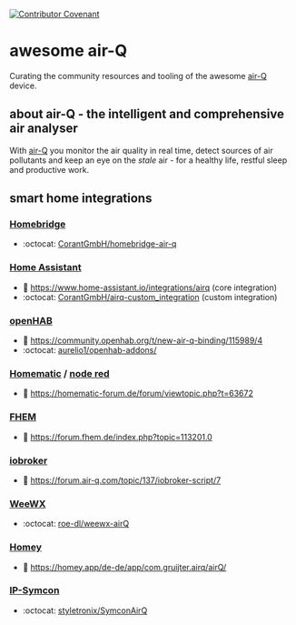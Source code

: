 [![Contributor Covenant](https://img.shields.io/badge/Contributor%20Covenant-2.1-4baaaa.svg)](code_of_conduct.md)

# awesome air-Q

Curating the community resources and tooling of the awesome [air-Q](https://www.air-q.com) device.


## about air-Q - the intelligent and comprehensive air analyser

With [air-Q](https://www.air-q.com) you monitor the air quality in real time, detect sources of air pollutants and keep an eye on the _stale_ air - for a healthy life, restful sleep and productive work.


## smart home integrations

### [Homebridge](https://github.com/homebridge/homebridge)
* :octocat: [CorantGmbH/homebridge-air-q](https://github.com/CorantGmbH/homebridge-air-q)

### [Home Assistant](https://www.home-assistant.io/)
* 🔗 https://www.home-assistant.io/integrations/airq (core integration)
* :octocat: [CorantGmbH/airq-custom_integration](https://github.com/CorantGmbH/airq-custom_integration) (custom integration)

### [openHAB](https://www.openhab.org/)
* 🔗 https://community.openhab.org/t/new-air-q-binding/115989/4
* :octocat: [aurelio1/openhab-addons/](https://github.com/aurelio1/openhab-addons/tree/2.5.x/bundles/org.openhab.binding.airq)

### [Homematic](https://www.eq-3.de/produkte/homematic.html) / [node red](https://nodered.org/)
* 📰 https://homematic-forum.de/forum/viewtopic.php?t=63672

### [FHEM](https://fhem.de/)
* 📰 https://forum.fhem.de/index.php?topic=113201.0

### [iobroker](https://www.iobroker.net/)
* 📰 https://forum.air-q.com/topic/137/iobroker-script/7

### [WeeWX](https://weewx.com/)
* :octocat: [roe-dl/weewx-airQ](https://github.com/roe-dl/weewx-airQ)

### [Homey](https://homey.app/)
* 🔗 https://homey.app/de-de/app/com.gruijter.airq/airQ/

### [IP-Symcon](https://www.symcon.de/de/produkt/hausbesitzer/)
* :octocat: [styletronix/SymconAirQ](https://github.com/styletronix/SymconAirQ)
